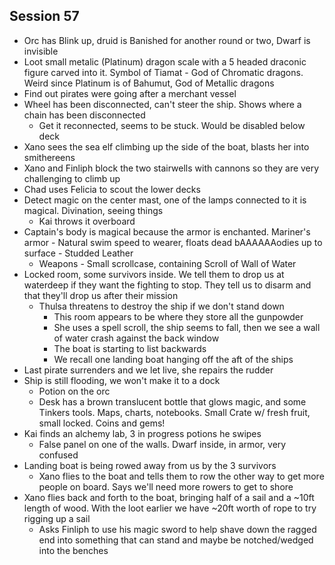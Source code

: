 ## Session 57
* Orc has Blink up, druid is Banished for another round or two, Dwarf is invisible
* Loot small metalic (Platinum) dragon scale with a 5 headed draconic figure carved into it. Symbol of Tiamat - God of Chromatic dragons. Weird since Platinum is of Bahumut, God of Metallic dragons
* Find out pirates were going after a merchant vessel
* Wheel has been disconnected, can't steer the ship. Shows where a chain has been disconnected
  * Get it reconnected, seems to be stuck. Would be disabled below deck
* Xano sees the sea elf climbing up the side of the boat, blasts her into smithereens
* Xano and Finliph block the two stairwells with cannons so they are very challenging to climb up
* Chad uses Felicia to scout the lower decks
* Detect magic on the center mast, one of the lamps connected to it is magical. Divination, seeing things
  * Kai throws it overboard
* Captain's body is magical because the armor is enchanted. Mariner's armor - Natural swim speed to wearer, floats dead bAAAAAAodies up to surface - Studded Leather
  * Weapons - Small scrollcase, containing Scroll of Wall of Water
* Locked room, some survivors inside. We tell them to drop us at waterdeep if they want the fighting to stop. They tell us to disarm and that they'll drop us after their mission
  * Thulsa threatens to destroy the ship if we don't stand down
    * This room appears to be where they store all the gunpowder
    * She uses a spell scroll, the ship seems to fall, then we see a wall of water crash against the back window
    * The boat is starting to list backwards
    * We recall one landing boat hanging off the aft of the ships
* Last pirate surrenders and we let live, she repairs the rudder
* Ship is still flooding, we won't make it to a dock
  * Potion on the orc
  * Desk has a brown translucent bottle that glows magic, and some Tinkers tools. Maps, charts, notebooks. Small Crate w/ fresh fruit, small locked. Coins and gems!
* Kai finds an alchemy lab, 3 in progress potions he swipes
  * False panel on one of the walls. Dwarf inside, in armor, very confused
* Landing boat is being rowed away from us by the 3 survivors
  * Xano flies to the boat and tells them to row the other way to get more people on board. Says we'll need more rowers to get to shore
* Xano flies back and forth to the boat, bringing half of a sail and a ~10ft length of wood. With the loot earlier we have ~20ft worth of rope to try rigging up a sail
  * Asks Finliph to use his magic sword to help shave down the ragged end into something that can stand and maybe be notched/wedged into the benches